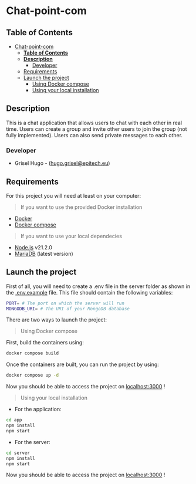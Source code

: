 # Chat-point-com

## **Table of Contents**
- [Chat-point-com](#chat-point-com)
  - [**Table of Contents**](#table-of-contents)
  - [**Description**](#description)
    - [Developer](#developer)
  - [Requirements](#requirements)
  - [Launch the project](#launch-the-project)
    - [Using Docker compose](#using-docker-compose)
    - [Using your local installation](#using-your-local-installation)

## **Description**
This is a chat application that allows users to chat with each other in real time. Users can create a group and invite other users to join the group (not fully implemented). Users can also send private messages to each other.

### Developer
- Grisel Hugo - (hugo.grisel@epitech.eu)

## Requirements
For this project you will need at least on your computer:

> If you want to use the provided Docker installation
- [Docker](https://docs.docker.com/engine/install/)
- [Docker compose](https://docs.docker.com/compose/install/)

> If you want to use your local dependecies
- [Node.js](https://nodejs.org/en) v21.2.0
- [MariaDB](https://mariadb.org/download/) (latest version)

## Launch the project
First of all, you will need to create a .env file in the server folder as shown in the [.env.example](server/.env.example) file. This file should contain the following variables:
```bash
PORT= # The port on which the server will run
MONGODB_URI= # The URI of your MongoDB database
```


There are two ways to launch the project:

> Using Docker compose

First, build the containers using:
```bash
docker compose build
```

Once the containers are built, you can run the project by using:

```bash
docker compose up -d
```

Now you should be able to access the project on [localhost:3000](http://localhost:3000) !

> Using your local installation

- For the application:
```bash
cd app
npm install
npm start
```

- For the server:
```bash
cd server
npm install
npm start
```

Now you should be able to access the project on [localhost:3000](http://localhost:3000) !